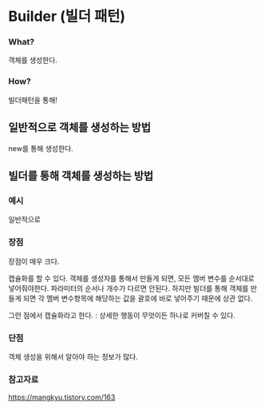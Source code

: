 # Builder (빌더 패턴)

### What?
객체를 생성한다.

### How?
빌더패턴을 통해!

## 일반적으로 객체를 생성하는 방법

new를 통해 생성한다.


## 빌더를 통해 객체를 생성하는 방법

### 예시
일반적으로 




### 장점
장점이 매우 크다.

캡슐화를 할 수 있다. 객체를 생성자를 통해서 만들게 되면, 모든 멤버 변수를 순서대로 넣어줘야한다. 파라미터의 순서나 개수가 다르면 안된다. 하지만 빌더를 통해 객체를 만들게 되면 각 멤버 변수항목에 해당하는 값을 괄호에 바로 넣어주기 때문에 상관 없다. 

그런 점에서 캡슐화라고 한다. 
: 상세한 행동이 무엇이든 하나로 커버칠 수 있다. 


### 단점
객체 생성을 위해서 알아야 하는 정보가 많다.


### 참고자료
https://mangkyu.tistory.com/163